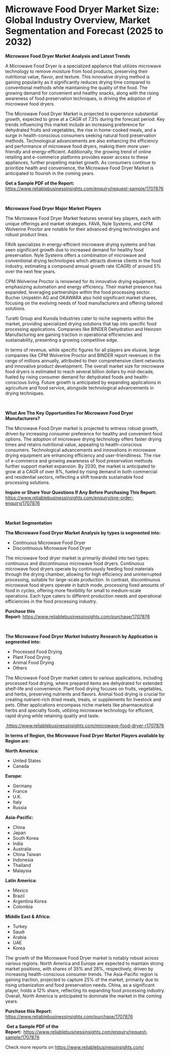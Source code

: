<p><h1>Microwave Food Dryer Market Size: Global Industry Overview, Market Segmentation and Forecast (2025 to 2032)</h1></p><p><strong>Microwave Food Dryer Market Analysis and Latest Trends</strong></p>
<p><p>A Microwave Food Dryer is a specialized appliance that utilizes microwave technology to remove moisture from food products, preserving their nutritional value, flavor, and texture. This innovative drying method is gaining popularity as it significantly reduces drying time compared to conventional methods while maintaining the quality of the food. The growing demand for convenient and healthy snacks, along with the rising awareness of food preservation techniques, is driving the adoption of microwave food dryers.</p><p>The Microwave Food Dryer Market is projected to experience substantial growth, expected to grow at a CAGR of 7.3% during the forecast period. Key trends influencing this market include an increasing preference for dehydrated fruits and vegetables, the rise in home-cooked meals, and a surge in health-conscious consumers seeking natural food preservation methods. Technological advancements are also enhancing the efficiency and performance of microwave food dryers, making them more user-friendly and energy-efficient. Additionally, the growing trend of online retailing and e-commerce platforms provides easier access to these appliances, further propelling market growth. As consumers continue to prioritize health and convenience, the Microwave Food Dryer Market is anticipated to flourish in the coming years.</p></p>
<p><strong>Get a Sample PDF of the Report:&nbsp;</strong> <a href="https://www.reliablebusinessinsights.com/enquiry/request-sample/1707876?utm_campaign=2350&utm_medium=2&utm_source=Github&utm_content=ia&utm_term=17022025&utm_id=microwave-food-dryer">https://www.reliablebusinessinsights.com/enquiry/request-sample/1707876</a></p>
<p>&nbsp;</p>
<p><strong>Microwave Food Dryer Major Market Players</strong></p>
<p><p>The Microwave Food Dryer Market features several key players, each with unique offerings and market strategies. FAVA, Nyle Systems, and CPM Wolverine Proctor are notable for their advanced drying technologies and robust product lines. </p><p>FAVA specializes in energy-efficient microwave drying systems and has seen significant growth due to increased demand for healthy food preservation. Nyle Systems offers a combination of microwave and conventional drying technologies which attracts diverse clients in the food industry, estimating a compound annual growth rate (CAGR) of around 5% over the next few years.</p><p>CPM Wolverine Proctor is renowned for its innovative drying equipment, emphasizing automation and energy efficiency. Their market presence has expanded, leveraging partnerships within the food processing sector. Bucher Unipektin AG and OKAWARA also hold significant market shares, focusing on the evolving needs of food manufacturers and offering tailored solutions.</p><p>Turatti Group and Kuroda Industries cater to niche segments within the market, providing specialized drying solutions that tap into specific food processing applications. Companies like BINDER Dehydration and Heinzen Manufacturing are gaining traction in operational efficiencies and sustainability, presenting a growing competitive edge.</p><p>In terms of revenue, while specific figures for all players are elusive, large companies like CPM Wolverine Proctor and BINDER report revenues in the range of millions annually, attributed to their comprehensive client networks and innovative product development. The overall market size for microwave food dryers is estimated to reach several billion dollars by mid-decade, fueled by rising consumer demand for dehydrated foods and health-conscious living. Future growth is anticipated by expanding applications in agriculture and food service, alongside technological advancements in drying techniques.</p></p>
<p>&nbsp;</p>
<p><strong>What Are The Key Opportunities For Microwave Food Dryer Manufacturers?</strong></p>
<p><p>The Microwave Food Dryer market is projected to witness robust growth, driven by increasing consumer preference for healthy and convenient food options. The adoption of microwave drying technology offers faster drying times and retains nutritional value, appealing to health-conscious consumers. Technological advancements and innovations in microwave drying equipment are enhancing efficiency and user-friendliness. The rise of e-commerce and growing awareness of food preservation methods further support market expansion. By 2030, the market is anticipated to grow at a CAGR of over 8%, fueled by rising demand in both commercial and residential sectors, reflecting a shift towards sustainable food processing solutions.</p></p>
<p><strong>Inquire or Share Your Questions If Any Before Purchasing This Report:</strong> <a href="https://www.reliablebusinessinsights.com/enquiry/pre-order-enquiry/1707876?utm_campaign=2350&utm_medium=2&utm_source=Github&utm_content=ia&utm_term=17022025&utm_id=microwave-food-dryer">https://www.reliablebusinessinsights.com/enquiry/pre-order-enquiry/1707876</a></p>
<p>&nbsp;</p>
<p><strong>Market Segmentation</strong></p>
<p><strong>The Microwave Food Dryer Market Analysis by types is segmented into:</strong></p>
<p><ul><li>Continuous Microwave Food Dryer</li><li>Discontinuous Microwave Food Dryer</li></ul></p>
<p><p>The microwave food dryer market is primarily divided into two types: continuous and discontinuous microwave food dryers. Continuous microwave food dryers operate by continuously feeding food materials through the drying chamber, allowing for high efficiency and uninterrupted processing, suitable for large-scale production. In contrast, discontinuous microwave food dryers operate in batch mode, processing fixed amounts of food in cycles, offering more flexibility for small to medium-scale operations. Each type caters to different production needs and operational efficiencies in the food processing industry.</p></p>
<p><strong>Purchase this Report:&nbsp;</strong><a href="https://www.reliablebusinessinsights.com/purchase/1707876?utm_campaign=2350&utm_medium=2&utm_source=Github&utm_content=ia&utm_term=17022025&utm_id=microwave-food-dryer">https://www.reliablebusinessinsights.com/purchase/1707876</a></p>
<p>&nbsp;</p>
<p><strong>The Microwave Food Dryer Market Industry Research by Application is segmented into:</strong></p>
<p><ul><li>Processed Food Drying</li><li>Plant Food Drying</li><li>Animal Food Drying</li><li>Others</li></ul></p>
<p><p>The Microwave Food Dryer market caters to various applications, including processed food drying, where prepared items are dehydrated for extended shelf-life and convenience. Plant food drying focuses on fruits, vegetables, and herbs, preserving nutrients and flavors. Animal food drying is crucial for creating nutrient-rich dried meals, treats, or supplements for livestock and pets. Other applications encompass niche markets like pharmaceutical herbs and specialty foods, utilizing microwave technology for efficient, rapid drying while retaining quality and taste.</p></p>
<p><a href="https://www.reliablebusinessinsights.com/microwave-food-dryer-r1707876?utm_campaign=2350&utm_medium=2&utm_source=Github&utm_content=ia&utm_term=17022025&utm_id=microwave-food-dryer">&nbsp;https://www.reliablebusinessinsights.com/microwave-food-dryer-r1707876</a></p>
<p><strong>In terms of Region, the Microwave Food Dryer Market Players available by Region are:</strong></p>
<p>
    <p> <strong> North America: </strong>
        <ul>
            <li>United States</li>
            <li>Canada</li>
        </ul>
        </p> 
    <p> <strong> Europe: </strong>
        <ul>
            <li>Germany</li>
            <li>France</li>
            <li>U.K.</li>
            <li>Italy</li>
            <li>Russia</li>
        </ul>
        </p> 
    <p> <strong> Asia-Pacific: </strong>
        <ul>
            <li>China</li>
            <li>Japan</li>
            <li>South Korea</li>
            <li>India</li>
            <li>Australia</li>
            <li>China Taiwan</li>
            <li>Indonesia</li>
            <li>Thailand</li>
            <li>Malaysia</li>
        </ul>
        </p> 
    <p> <strong> Latin America: </strong>
        <ul>
            <li>Mexico</li>
            <li>Brazil</li>
            <li>Argentina Korea</li>
            <li>Colombia</li>
        </ul>
        </p> 
    <p> <strong> Middle East & Africa: </strong>
        <ul>
            <li>Turkey</li>
            <li>Saudi</li>
            <li>Arabia</li>
            <li>UAE</li>
            <li>Korea</li>
        </ul>
    </p>
    </p>
<p><p>The growth of the Microwave Food Dryer market is notably robust across various regions. North America and Europe are expected to maintain strong market positions, with shares of 35% and 28%, respectively, driven by increasing health-conscious consumer trends. The Asia-Pacific region is gaining traction, projected to capture 25% of the market, primarily due to rising urbanization and food preservation needs. China, as a significant player, holds a 12% share, reflecting its expanding food processing industry. Overall, North America is anticipated to dominate the market in the coming years.</p></p>
<p><strong>Purchase this Report: </strong><a href="https://www.reliablebusinessinsights.com/purchase/1707876?utm_campaign=2350&utm_medium=2&utm_source=Github&utm_content=ia&utm_term=17022025&utm_id=microwave-food-dryer">https://www.reliablebusinessinsights.com/purchase/1707876</a></p>
<p>&nbsp;<strong>Get a Sample PDF of the Report:&nbsp;&nbsp;</strong><a href="https://www.reliablebusinessinsights.com/enquiry/request-sample/1707876?utm_campaign=2350&utm_medium=2&utm_source=Github&utm_content=ia&utm_term=17022025&utm_id=microwave-food-dryer">https://www.reliablebusinessinsights.com/enquiry/request-sample/1707876</a></p>
<p><strong></strong></p>
<p>Check more reports on <a href="https://www.reliablebusinessinsights.com/?utm_campaign=2350&utm_medium=2&utm_source=Github&utm_content=ia&utm_term=17022025&utm_id=microwave-food-dryer">https://www.reliablebusinessinsights.com/</a></p>